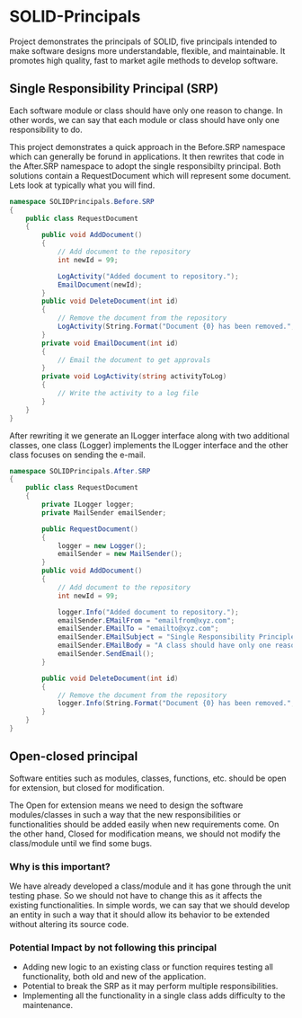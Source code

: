 # SOLID-Principals
Project demonstrates the principals of SOLID, five principals intended to make software designs more understandable, flexible, and maintainable.  It promotes high quality, fast to market agile methods to develop software.  
## Single Responsibility Principal (SRP)
Each software module or class should have only one reason to change. In other words, we can say that each module or class should have only one responsibility to do.

This project demonstrates a quick approach in the Before.SRP namespace which can generally be forund in applications. It then rewrites that code in the After.SRP namespace to adopt the single responsibilty principal.  Both solutions contain a RequestDocument which will represent some document.  Lets look at typically what you will find.

```c#
namespace SOLIDPrincipals.Before.SRP
{
    public class RequestDocument
    {
        public void AddDocument()
        {
            // Add document to the repository
            int newId = 99;

            LogActivity("Added document to repository.");
            EmailDocument(newId);
        }
        public void DeleteDocument(int id)
        {
            // Remove the document from the repository
            LogActivity(String.Format("Document {0} has been removed.", id));
        }
        private void EmailDocument(int id)
        {
            // Email the document to get approvals
        }
        private void LogActivity(string activityToLog)
        {
            // Write the activity to a log file
        }
    }
}
```

After rewriting it we generate an ILogger interface along with two additional classes, one class (Logger) implements the ILogger interface and the other class focuses on sending the e-mail.  

```c#
namespace SOLIDPrincipals.After.SRP
{
    public class RequestDocument
    {
        private ILogger logger;
        private MailSender emailSender;

        public RequestDocument()
        {
            logger = new Logger();
            emailSender = new MailSender();
        }
        public void AddDocument()
        {
            // Add document to the repository
            int newId = 99;

            logger.Info("Added document to repository.");
            emailSender.EMailFrom = "emailfrom@xyz.com";
            emailSender.EMailTo = "emailto@xyz.com";
            emailSender.EMailSubject = "Single Responsibility Principle";
            emailSender.EMailBody = "A class should have only one reason to change";
            emailSender.SendEmail();
        }

        public void DeleteDocument(int id)
        {
            // Remove the document from the repository
            logger.Info(String.Format("Document {0} has been removed.", id));
        }
    }
}
```
## Open-closed principal
Software entities such as modules, classes, functions, etc. should be open for extension, but closed for modification.

The Open for extension means we need to design the software modules/classes in such a way that the new responsibilities or functionalities should be added easily when new requirements come. On the other hand, Closed for modification means, we should not modify the class/module until we find some bugs.

### Why is this important? 
We have already developed a class/module and it has gone through the unit testing phase. So we should not have to change this as it affects the existing functionalities. In simple words, we can say that we should develop an entity in such a way that it should allow its behavior to be extended without altering its source code.

### Potential Impact by not following this principal
* Adding new logic to an existing class or function requires testing all functionality, both old and new of the application.  
* Potential to break the SRP as it may perform multiple responsibilities.
* Implementing all the functionality in a single class adds difficulty to the maintenance.

